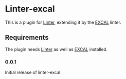 # Linter-excal

This is a plugin for [Linter](https://marketplace.visualstudio.com/items?itemName=fnando.linter), extending it by the [EXCAL](https://github.com/PKN-AUTDE/excal) linter.

## Requirements


The plugin needs [Linter](https://marketplace.visualstudio.com/items?itemName=fnando.linter) as well as [EXCAL](https://github.com/PKN-AUTDE/excal) installed.


### 0.0.1

Initial release of linter-excal
